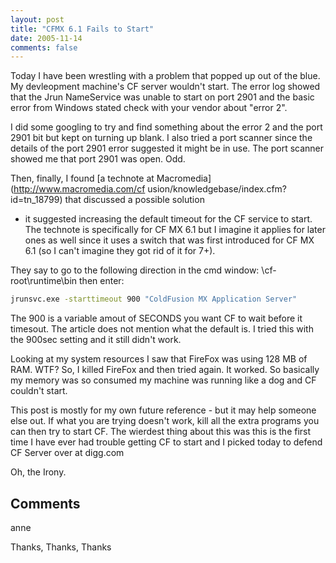 ```yaml
---
layout: post
title: "CFMX 6.1 Fails to Start"
date: 2005-11-14
comments: false
---
```

Today I have been wrestling with a problem that popped up out of the blue. My
devleopment machine's CF server wouldn't start. The error log showed that the
Jrun NameService was unable to start on port 2901 and the basic error from
Windows stated check with your vendor about "error 2".

I did some googling to try and find something about the error 2 and the port
2901 bit but kept on turning up blank. I also tried a port scanner since the
details of the port 2901 error suggested it might be in use. The port scanner
showed me that port 2901 was open. Odd.

Then, finally, I found [a technote at Macromedia](http://www.macromedia.com/cf
usion/knowledgebase/index.cfm?id=tn_18799) that discussed a possible solution
- it suggested increasing the default timeout for the CF service to start. The
technote is specifically for CF MX 6.1 but I imagine it applies for later ones
as well since it uses a switch that was first introduced for CF MX 6.1 (so I
can't imagine they got rid of it for 7+).

They say to go to the following direction in the cmd window: \cf-
root\runtime\bin then enter:





```sh
jrunsvc.exe -starttimeout 900 "ColdFusion MX Application Server"
```






The 900 is a variable amout of SECONDS you want CF to wait before it timesout.  The article does not mention what the default is.  I tried this with the 900sec setting and it still didn't work.


Looking at my system resources I saw that FireFox was using 128 MB of RAM.  WTF?  So, I killed FireFox and then tried again.  It worked.  So basically my memory was so consumed my machine was running like a dog and CF couldn't start.


This post is mostly for my own future reference - but it may help someone else out.  If what you are trying doesn't work, kill all the extra programs you can then try to start CF.  The wierdest thing about this was this is the first time I have ever had trouble getting CF to start and I picked today to defend CF Server over at digg.com


Oh, the Irony.





## Comments











anne






Thanks, Thanks, Thanks










